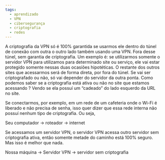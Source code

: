 ```yaml
---
tags:
  - aprendizado
  - VPN
  - cibersegurança
  - criptografia
  - redes
---
```


A criptografia da VPN só é 100% garantida se usarmos ele dentro do túnel de conexão com outra o outro lado também usando uma VPN. Fora desse túnel, sem garantia de criptografia. Um exemplo é: se utilizarmos somente o servidor VPN para utilizamos para determinado site ou serviço, ele vai estar protegido somente nessas duas ocasiões hipotéticas. O restante dos outros sites que acessarmos será de forma direta, por fora do túnel. Se vai ser criptografado ou não, só vai depender do servidor da outra ponta. Como podemos saber se a criptografia está ativa ou não no site que estamos acessando ? Vendo se ela possuí um “cadeado” do lado esquerdo da URL no site.

Se conectarmos, por exemplo, em um rede de um cafeteria onde o Wi-Fi é liberado e não precisa de senha, isso quer dizer que essa rede interna não possuí nenhum tipo de criptografia. Ou seja,

Seu computador → roteador → internet

Se acessamos um servidor VPN, o servidor VPN acessa outro servidor sem criptografia ativa, então somente metade do caminho está 100% seguro. Mas isso é melhor que nada.

Nossa máquina → Servidor VPN → servidor sem criptografia